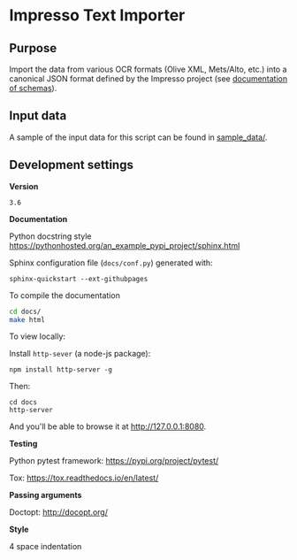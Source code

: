 # Impresso Text Importer

## Purpose

Import the data from various OCR formats (Olive XML, Mets/Alto, etc.) into a canonical JSON format defined by the Impresso project (see [documentation of schemas](https://github.com/impresso/impresso-schemas)).

## Input data

A sample of the input data for this script can be found in [sample_data/](sample_data/).

## Development settings

**Version**

`3.6`

**Documentation**

Python docstring style https://pythonhosted.org/an_example_pypi_project/sphinx.html

Sphinx configuration file (`docs/conf.py`) generated with:

    sphinx-quickstart --ext-githubpages

To compile the documentation

```bash
cd docs/
make html
```

To view locally:

Install `http-sever` (a node-js package):

    npm install http-server -g

Then:

    cd docs
    http-server

And you'll be able to browse it at <http://127.0.0.1:8080>.



**Testing**

Python pytest framework: https://pypi.org/project/pytest/

Tox: https://tox.readthedocs.io/en/latest/

**Passing arguments**

Doctopt: http://docopt.org/

**Style**

4 space indentation
